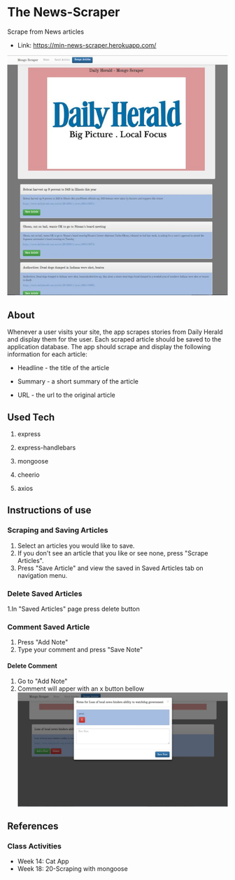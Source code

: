 # The News-Scraper 
Scrape from News articles
* Link: https://min-news-scraper.herokuapp.com/ 

![alt text](https://github.com/minj12/news-scraper/blob/master/public/assets/images/homePage.JPG)

## About
Whenever a user visits your site, the app scrapes stories from Daily Herald and display them for the user. Each scraped article should be saved to the application database. The app should scrape and display the following information for each article:

   * Headline - the title of the article

   * Summary - a short summary of the article

   * URL - the url to the original article

## Used Tech
   
   1. express

   2. express-handlebars

   3. mongoose

   4. cheerio

   5. axios


## Instructions of use
   ### Scraping and Saving Articles 
   1. Select an articles you would like to save.
   2. If you don't see an article that you like or see none, press "Scrape Articles".
   3. Press "Save Article" and view the saved in Saved Articles tab on navigation menu.
   ### Delete Saved Articles
   1.In "Saved Articles" page press delete button
   ### Comment Saved Article
   1. Press "Add Note"
   2. Type your comment and press "Save Note"
   #### Delete Comment
   1. Go to "Add Note"
   2. Comment will apper with an x button bellow
![alt text](https://github.com/minj12/news-scraper/blob/master/public/assets/images/comment.JPG)
## References
   ### Class Activities
   * Week 14: Cat App
   * Week 18: 20-Scraping with mongoose
   
